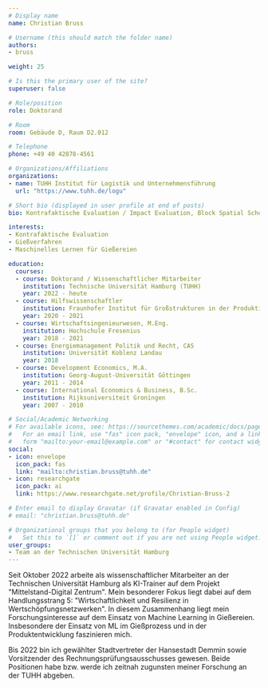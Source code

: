 ```yaml
---
# Display name
name: Christian Bruss

# Username (this should match the folder name)
authors:
- bruss

weight: 25

# Is this the primary user of the site?
superuser: false

# Role/position
role: Doktorand

# Room
room: Gebäude D, Raum D2.012

# Telephone
phone: +49 40 42878-4561

# Organizations/Affiliations
organizations:
- name: TUHH Institut für Logistik und Unternehmensführung
  url: "https://www.tuhh.de/logu"

# Short bio (displayed in user profile at end of posts)
bio: Kontrafaktische Evaluation / Impact Evaluation, Block Spatial Scheduling / 3D Bin Packing, KI-Trainer, Maschinelles Lernen für Gießereien

interests:
- Kontrafaktische Evaluation
- Gießverfahren
- Maschinelles Lernen für Gießereien

education:
  courses:
  - course: Doktorand / Wissenschaftlicher Mitarbeiter
    institution: Technische Universität Hamburg (TUHH)
    year: 2022 - heute
  - course: Hilfswissenschaftler
    institution: Fraunhofer Institut für Großstrukturen in der Produktionstechnik IGP
    year: 2020 - 2021
  - course: Wirtschaftsingenieurwesen, M.Eng.
    institution: Hochschule Fresenius
    year: 2018 - 2021
  - course: Energiemanagement Politik und Recht, CAS
    institution: Universität Koblenz Landau
    year: 2018
  - course: Development Economics, M.A.
    institution: Georg-August-Universität Göttingen
    year: 2011 - 2014
  - course: International Economics & Business, B.Sc.
    institution: Rijksuniversiteit Groningen
    year: 2007 - 2010

# Social/Academic Networking
# For available icons, see: https://sourcethemes.com/academic/docs/page-builder/#icons
#   For an email link, use "fas" icon pack, "envelope" icon, and a link in the
#   form "mailto:your-email@example.com" or "#contact" for contact widget.
social:
- icon: envelope
  icon_pack: fas
  link: "mailto:christian.bruss@tuhh.de"
- icon: researchgate
  icon_pack: ai
  link: https://www.researchgate.net/profile/Christian-Bruss-2

# Enter email to display Gravatar (if Gravatar enabled in Config)
# email: "christian.bruss@tuhh.de"

# Organizational groups that you belong to (for People widget)
#   Set this to `[]` or comment out if you are not using People widget.
user_groups:
- Team an der Technischen Universität Hamburg
---
```


Seit Oktober 2022 arbeite als wissenschaftlicher Mitarbeiter an der Technischen Universität Hamburg als KI-Trainer auf dem Projekt "Mittelstand-Digital Zentrum". Mein besonderer Fokus liegt dabei auf dem Handlungsstrang 5: "Wirtschaftlichkeit und Resilienz in Wertschöpfungsnetzwerken". In diesem Zusammenhang liegt mein Forschungsinteresse auf dem Einsatz von Machine Learning in Gießereien. Insbesondere der Einsatz von ML im Gießprozess und in der Produktentwicklung faszinieren mich.

Bis 2022 bin ich gewählter Stadtvertreter der Hansestadt Demmin sowie Vorsitzender des Rechnungsprüfungsausschusses gewesen. Beide Positionen habe bzw. werde ich zeitnah zugunsten meiner Forschung an der TUHH abgeben.
